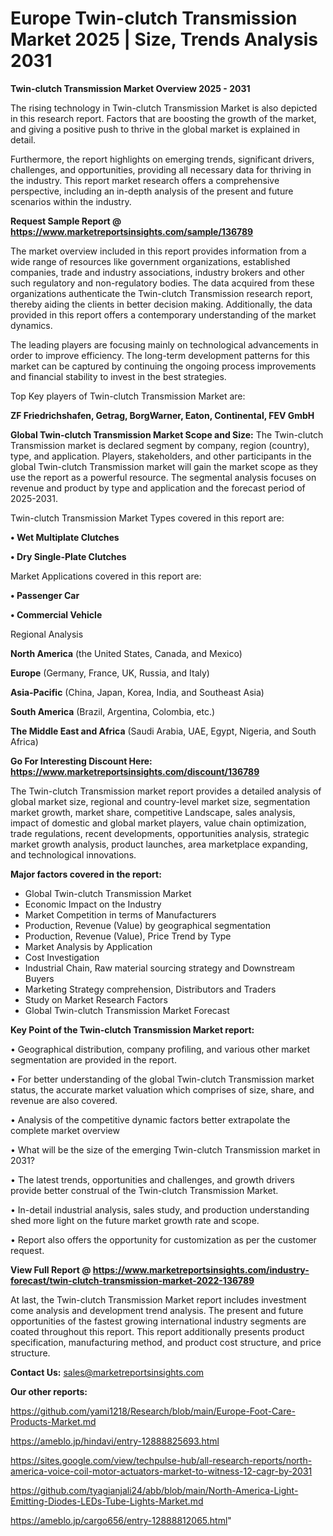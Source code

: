  # Europe Twin-clutch Transmission Market 2025 | Size, Trends Analysis 2031

<Strong> Twin-clutch Transmission Market Overview 2025 - 2031</strong>

The rising technology in Twin-clutch Transmission Market is also depicted in this research report. Factors that are boosting the growth of the market, and giving a positive push to thrive in the global market is explained in detail.

Furthermore, the report highlights on emerging trends, significant drivers, challenges, and opportunities, providing all necessary data for thriving in the industry. This report market research offers a comprehensive perspective, including an in-depth analysis of the present and future scenarios within the industry.

<strong>Request Sample Report @ <a href=https://www.marketreportsinsights.com/sample/136789>https://www.marketreportsinsights.com/sample/136789</a></strong>

The market overview included in this report provides information from a wide range of resources like government organizations, established companies, trade and industry associations, industry brokers and other such regulatory and non-regulatory bodies. The data acquired from these organizations authenticate the Twin-clutch Transmission research report, thereby aiding the clients in better decision making. Additionally, the data provided in this report offers a contemporary understanding of the market dynamics.

The leading players are focusing mainly on technological advancements in order to improve efficiency. The long-term development patterns for this market can be captured by continuing the ongoing process improvements and financial stability to invest in the best strategies.

Top Key players of Twin-clutch Transmission Market are:

<strong>ZF Friedrichshafen, Getrag, BorgWarner, Eaton, Continental, FEV GmbH</strong>

<strong><b>Global Twin-clutch Transmission Market Scope and Size:</b></strong>
The Twin-clutch Transmission market is declared segment by company, region (country), type, and application. Players, stakeholders, and other participants in the global Twin-clutch Transmission market will gain the market scope as they use the report as a powerful resource. The segmental analysis focuses on revenue and product by type and application and the forecast period of 2025-2031.

Twin-clutch Transmission Market Types covered in this report are:

<strong>• Wet Multiplate Clutches

• Dry Single-Plate Clutches</strong>

Market Applications covered in this report are:

<strong>• Passenger Car

• Commercial Vehicle</strong> 

Regional Analysis

<strong>North America</strong> (the United States, Canada, and Mexico)

<strong>Europe</strong> (Germany, France, UK, Russia, and Italy)

<strong>Asia-Pacific</strong> (China, Japan, Korea, India, and Southeast Asia)

<strong>South America</strong> (Brazil, Argentina, Colombia, etc.)

<strong>The Middle East and Africa</strong> (Saudi Arabia, UAE, Egypt, Nigeria, and South Africa)

<strong>Go For Interesting Discount Here: <a href=https://www.marketreportsinsights.com/discount/136789>https://www.marketreportsinsights.com/discount/136789</a></strong>

The Twin-clutch Transmission market report provides a detailed analysis of global market size, regional and country-level market size, segmentation market growth, market share, competitive Landscape, sales analysis, impact of domestic and global market players, value chain optimization, trade regulations, recent developments, opportunities analysis, strategic market growth analysis, product launches, area marketplace expanding, and technological innovations.

<strong><b>Major factors covered in the report:</b></strong>
<ul>
  <li>Global Twin-clutch Transmission Market </li>
  <li>Economic Impact on the Industry</li>
  <li>Market Competition in terms of Manufacturers</li>
  <li>Production, Revenue (Value) by geographical segmentation</li>
  <li>Production, Revenue (Value), Price Trend by Type</li>
  <li>Market Analysis by Application</li>
  <li>Cost Investigation</li>
  <li>Industrial Chain, Raw material sourcing strategy and Downstream Buyers</li>
  <li>Marketing Strategy comprehension, Distributors and Traders</li>
  <li>Study on Market Research Factors</li>
  <li>Global Twin-clutch Transmission Market Forecast</li>
</ul>

<strong><b>Key Point of the Twin-clutch Transmission Market report:</b></strong>

• Geographical distribution, company profiling, and various other market segmentation are provided in the report.

• For better understanding of the global Twin-clutch Transmission market status, the accurate market valuation which comprises of size, share, and revenue are also covered.

• Analysis of the competitive dynamic factors better extrapolate the complete market overview

• What will be the size of the emerging Twin-clutch Transmission market in 2031?

• The latest trends, opportunities and challenges, and growth drivers provide better construal of the Twin-clutch Transmission Market.

• In-detail industrial analysis, sales study, and production understanding shed more light on the future market growth rate and scope.

• Report also offers the opportunity for customization as per the customer request.

<strong><b>View Full Report @ <a href=https://www.marketreportsinsights.com/industry-forecast/twin-clutch-transmission-market-2022-136789>https://www.marketreportsinsights.com/industry-forecast/twin-clutch-transmission-market-2022-136789</a></b></strong>


At last, the Twin-clutch Transmission Market report includes investment come analysis and development trend analysis. The present and future opportunities of the fastest growing international industry segments are coated throughout this report. This report additionally presents product specification, manufacturing method, and product cost structure, and price structure.

<strong>Contact Us:</strong>
sales@marketreportsinsights.com

<strong>Our other reports:</strong>

<a href=https://github.com/yami1218/Research/blob/main/Europe-Foot-Care-Products-Market.md>https://github.com/yami1218/Research/blob/main/Europe-Foot-Care-Products-Market.md</a>

<a href=https://ameblo.jp/hindavi/entry-12888825693.html>https://ameblo.jp/hindavi/entry-12888825693.html</a>

<a href=https://sites.google.com/view/techpulse-hub/all-research-reports/north-america-voice-coil-motor-actuators-market-to-witness-12-cagr-by-2031>https://sites.google.com/view/techpulse-hub/all-research-reports/north-america-voice-coil-motor-actuators-market-to-witness-12-cagr-by-2031</a>

<a href=https://github.com/tyagianjali24/abb/blob/main/North-America-Light-Emitting-Diodes-LEDs-Tube-Lights-Market.md>https://github.com/tyagianjali24/abb/blob/main/North-America-Light-Emitting-Diodes-LEDs-Tube-Lights-Market.md</a>

<a href=https://ameblo.jp/cargo656/entry-12888812065.html>https://ameblo.jp/cargo656/entry-12888812065.html</a>"
